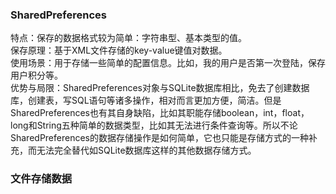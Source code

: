 ### SharedPreferences
特点：保存的数据格式较为简单：字符串型、基本类型的值。  
保存原理：基于XML文件存储的key-value键值对数据。  
使用场景：用于存储一些简单的配置信息。比如，我的用户是否第一次登陆，保存用户积分等。  
优势与局限：SharedPreferences对象与SQLite数据库相比，免去了创建数据库，创建表，写SQL语句等诸多操作，相对而言更加方便，简洁。但是SharedPreferences也有其自身缺陷，比如其职能存储boolean，int，float，long和String五种简单的数据类型，比如其无法进行条件查询等。所以不论SharedPreferences的数据存储操作是如何简单，它也只能是存储方式的一种补充，而无法完全替代如SQLite数据库这样的其他数据存储方式。

### 文件存储数据
